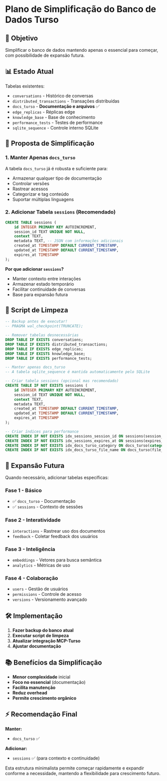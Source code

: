 # Plano de Simplificação do Banco de Dados Turso

## 🎯 Objetivo
Simplificar o banco de dados mantendo apenas o essencial para começar, com possibilidade de expansão futura.

## 📊 Estado Atual
Tabelas existentes:
- `conversations` - Histórico de conversas
- `distributed_transactions` - Transações distribuídas
- `docs_turso` - **Documentação e arquivos** ✅
- `edge_replicas` - Réplicas edge
- `knowledge_base` - Base de conhecimento
- `performance_tests` - Testes de performance
- `sqlite_sequence` - Controle interno SQLite

## 🚀 Proposta de Simplificação

### 1. Manter Apenas `docs_turso`
A tabela `docs_turso` já é robusta e suficiente para:
- Armazenar qualquer tipo de documentação
- Controlar versões
- Rastrear acessos
- Categorizar e tag conteúdo
- Suportar múltiplas linguagens

### 2. Adicionar Tabela `sessions` (Recomendado)
```sql
CREATE TABLE sessions (
    id INTEGER PRIMARY KEY AUTOINCREMENT,
    session_id TEXT UNIQUE NOT NULL,
    context TEXT,
    metadata TEXT, -- JSON com informações adicionais
    created_at TIMESTAMP DEFAULT CURRENT_TIMESTAMP,
    updated_at TIMESTAMP DEFAULT CURRENT_TIMESTAMP,
    expires_at TIMESTAMP
);
```

**Por que adicionar `sessions`?**
- Manter contexto entre interações
- Armazenar estado temporário
- Facilitar continuidade de conversas
- Base para expansão futura

## 📝 Script de Limpeza

```sql
-- Backup antes de executar!
-- PRAGMA wal_checkpoint(TRUNCATE);

-- Remover tabelas desnecessárias
DROP TABLE IF EXISTS conversations;
DROP TABLE IF EXISTS distributed_transactions;
DROP TABLE IF EXISTS edge_replicas;
DROP TABLE IF EXISTS knowledge_base;
DROP TABLE IF EXISTS performance_tests;

-- Manter apenas docs_turso
-- A tabela sqlite_sequence é mantida automaticamente pelo SQLite

-- Criar tabela sessions (opcional mas recomendado)
CREATE TABLE IF NOT EXISTS sessions (
    id INTEGER PRIMARY KEY AUTOINCREMENT,
    session_id TEXT UNIQUE NOT NULL,
    context TEXT,
    metadata TEXT,
    created_at TIMESTAMP DEFAULT CURRENT_TIMESTAMP,
    updated_at TIMESTAMP DEFAULT CURRENT_TIMESTAMP,
    expires_at TIMESTAMP
);

-- Criar índices para performance
CREATE INDEX IF NOT EXISTS idx_sessions_session_id ON sessions(session_id);
CREATE INDEX IF NOT EXISTS idx_sessions_expires_at ON sessions(expires_at);
CREATE INDEX IF NOT EXISTS idx_docs_turso_category ON docs_turso(category);
CREATE INDEX IF NOT EXISTS idx_docs_turso_file_name ON docs_turso(file_name);
```

## 🔮 Expansão Futura

Quando necessário, adicionar tabelas específicas:

### Fase 1 - Básico
- ✅ `docs_turso` - Documentação
- ✅ `sessions` - Contexto de sessões

### Fase 2 - Interatividade
- `interactions` - Rastrear uso dos documentos
- `feedback` - Coletar feedback dos usuários

### Fase 3 - Inteligência
- `embeddings` - Vetores para busca semântica
- `analytics` - Métricas de uso

### Fase 4 - Colaboração
- `users` - Gestão de usuários
- `permissions` - Controle de acesso
- `versions` - Versionamento avançado

## 🛠️ Implementação

1. **Fazer backup do banco atual**
2. **Executar script de limpeza**
3. **Atualizar integração MCP-Turso**
4. **Ajustar documentação**

## 📚 Benefícios da Simplificação

- **Menor complexidade** inicial
- **Foco no essencial** (documentação)
- **Facilita manutenção**
- **Reduz overhead**
- **Permite crescimento orgânico**

## ⚡ Recomendação Final

**Manter:**
- `docs_turso` ✅

**Adicionar:**
- `sessions` ✅ (para contexto e continuidade)

Esta estrutura minimalista permite começar rapidamente e expandir conforme a necessidade, mantendo a flexibilidade para crescimento futuro.